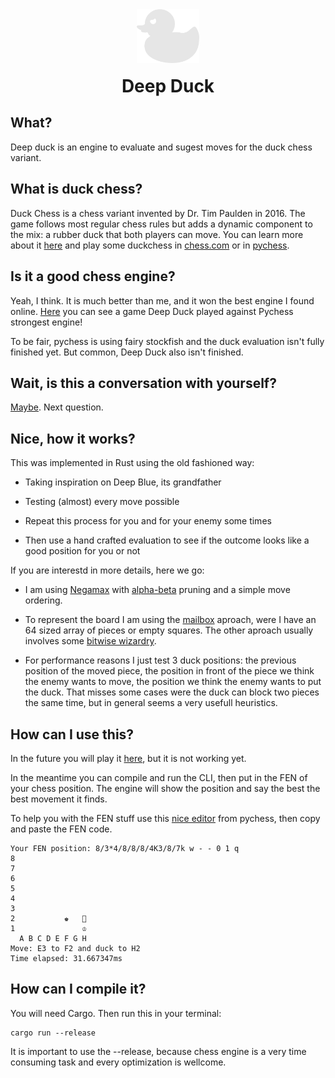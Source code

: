 <div align="center">
  <img width="100" src="img/logo_white.png" alt="ExpiraBot Logo" align="center">
</div>
<h1 align="center" style="margin-top: 20px;"> Deep Duck </h1>


## What?
Deep duck is an engine to evaluate and sugest moves for the duck chess variant.

## What is duck chess?
Duck Chess is a chess variant invented by Dr. Tim Paulden in 2016. The game follows most regular chess rules but adds a dynamic component to the mix: a rubber duck that both players can move.
You can learn more about it [here](https://www.chess.com/terms/duck-chess) and play some duckchess in [chess.com](https://www.chess.com/variants/duck-chess) or in [pychess](https://www.pychess.org/).

## Is it a good chess engine?
Yeah, I think. It is much better than me, and it won the best engine I found online. [Here](https://www.pychess.org/4fKk39R2?ply=72) you can see a game Deep Duck played against Pychess strongest engine!

To be fair, pychess is using fairy stockfish and the duck evaluation isn't fully finished yet. But common, Deep Duck also isn't finished.

## Wait, is this a conversation with yourself?
[Maybe](https://pt.wikipedia.org/wiki/Esquizofrenia). Next question.

## Nice, how it works? 
This was implemented in Rust using the old fashioned way: 

- Taking inspiration on Deep Blue, its grandfather

- Testing (almost) every move possible

- Repeat this process for you and for your enemy some times

- Then use a hand crafted evaluation to see if the outcome looks like a good position for you or not

If you are interestd in more details, here we go:

- I am using [Negamax](https://www.chessprogramming.org/Negamax) with [alpha-beta](https://www.chessprogramming.org/Alpha-Beta) pruning and a simple move ordering.

- To represent the board I am using the [mailbox](https://www.chessprogramming.org/Mailbox) aproach, were I have an 64 sized array of pieces or empty squares. The other aproach usually involves some [bitwise wizardry](https://www.chessprogramming.org/Bitboards).

- For performance reasons I just test 3 duck positions: the previous position of the moved piece, the position in front of the piece we think the enemy wants to move, the position we think the enemy wants to put the duck. That misses some cases were the duck can block two pieces the same time, but in general seems a very usefull heuristics.

## How can I use this?
In the future you will play it [here](https://andrefpf.github.io/duckmate/), but it is not working yet.

In the meantime you can compile and run the CLI, then put in the FEN of your chess position. The engine will show the position and say the best the best movement it finds.

To help you with the FEN stuff use this [nice editor](https://www.pychess.org/editor/duck) from pychess, then copy and paste the FEN code.

    Your FEN position: 8/3*4/8/8/8/4K3/8/7k w - - 0 1 q
    8                 
    7                 
    6                 
    5                 
    4                 
    3                 
    2           ♚   🐤 
    1               ♔ 
      A B C D E F G H
    Move: E3 to F2 and duck to H2
    Time elapsed: 31.667347ms

## How can I compile it?
You will need Cargo. Then run this in your terminal: 

    cargo run --release

It is important to use the --release, because chess engine is a very time consuming task and every optimization is wellcome.
